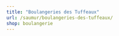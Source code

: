 ```yaml
---
title: "Boulangeries des Tuffeaux"
url: /saumur/boulangeries-des-tuffeaux/
shop: boulangerie
---
```

